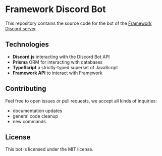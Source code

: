 # Framework Discord Bot
This repository contains the source code for the bot of the [Framework Discord server](https://discord.gg/g88JS6Tmte).

## Technologies
- **Discord.js** interacting with the Discord Bot API
- **Prisma** ORM for interacting with databases
- **TypeScript** a strictly-typed superset of JavaScript
- **Framework API** to interact with Framework

## Contributing
Feel free to open issues or pull requests, we accept all kinds of inquiries:
- documentation updates
- general code cleanup
- new commands

## License
This bot is licensed under the MIT license.
